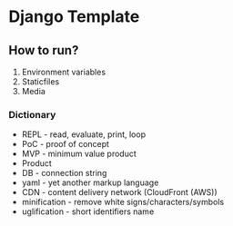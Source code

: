 # Django Template

## How to run?
1. Environment variables
2. Staticfiles
3. Media

### Dictionary
- REPL - read, evaluate, print, loop
- PoC - proof of concept
- MVP - minimum value product
- Product 
- DB - connection string
- yaml - yet another markup language
- CDN - content delivery network (CloudFront (AWS))
- minification - remove white signs/characters/symbols
- uglification - short identifiers name